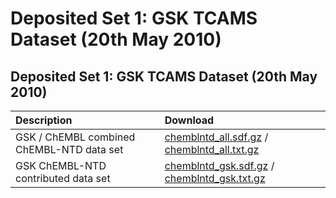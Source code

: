 # Deposited Set 1: GSK TCAMS Dataset \(20th May 2010\)

## Deposited Set 1: GSK TCAMS Dataset \(20th May 2010\)

| Description | Download |
| :--- | :--- |
| GSK / ChEMBL combined ChEMBL-NTD data set | [chemblntd\_all.sdf.gz](ftp://ftp.ebi.ac.uk/pub/databases/chembl/ChEMBLNTD/set1_gsk/chemblntd_all.sdf.gz) / [chemblntd\_all.txt.gz](ftp://ftp.ebi.ac.uk/pub/databases/chembl/ChEMBLNTD/set1_gsk/chemblntd_all.txt.gz) |
| GSK ChEMBL-NTD contributed data set | [chemblntd\_gsk.sdf.gz](ftp://ftp.ebi.ac.uk/pub/databases/chembl/ChEMBLNTD/set1_gsk/chemblntd_gsk.sdf.gz) / [chemblntd\_gsk.txt.gz](ftp://ftp.ebi.ac.uk/pub/databases/chembl/ChEMBLNTD/set1_gsk/chemblntd_gsk.txt.gz) |


